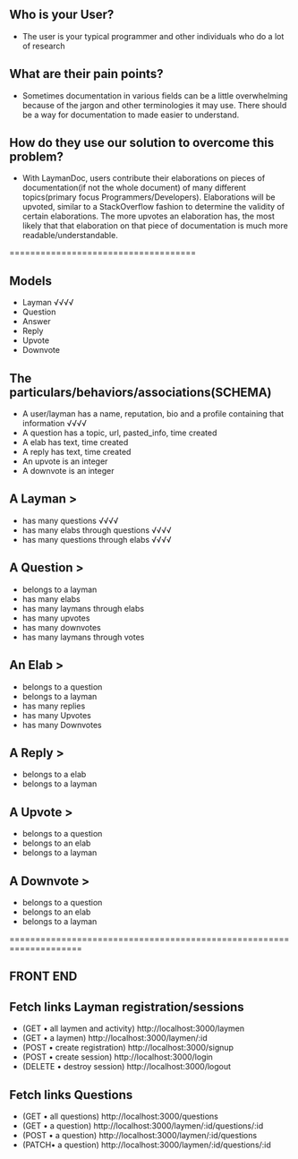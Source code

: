 ## Who is your User?

- The user is your typical programmer and other individuals who do a lot of
  research

## What are their pain points?

- Sometimes documentation in various fields can be a little overwhelming because
  of the jargon and other terminologies it may use. There should be a way for
  documentation to made easier to understand.

## How do they use our solution to overcome this problem?

- With LaymanDoc, users contribute their elaborations on pieces of
  documentation(if not the whole document) of many different topics(primary
  focus Programmers/Developers). Elaborations will be upvoted, similar to a
  StackOverflow fashion to determine the validity of certain elaborations. The
  more upvotes an elaboration has, the most likely that that elaboration on that
  piece of documentation is much more readable/understandable.

====================================

## Models

- Layman √√√√
- Question
- Answer
- Reply
- Upvote
- Downvote

## The particulars/behaviors/associations(SCHEMA)

- A user/layman has a name, reputation, bio and a profile containing that
  information √√√√
- A question has a topic, url, pasted_info, time created
- A elab has text, time created
- A reply has text, time created
- An upvote is an integer
- A downvote is an integer

## A Layman >

- has many questions √√√√
- has many elabs through questions √√√√
- has many questions through elabs √√√√

## A Question >

- belongs to a layman
- has many elabs
- has many laymans through elabs
- has many upvotes
- has many downvotes
- has many laymans through votes

## An Elab >

- belongs to a question
- belongs to a layman
- has many replies
- has many Upvotes
- has many Downvotes

## A Reply >

- belongs to a elab
- belongs to a layman

## A Upvote >

- belongs to a question
- belongs to an elab
- belongs to a layman

## A Downvote >

- belongs to a question
- belongs to an elab
- belongs to a layman

====================================================================

## FRONT END

## Fetch links Layman registration/sessions

- (GET • all laymen and activity) http://localhost:3000/laymen
- (GET • a laymen) http://localhost:3000/laymen/:id
- (POST • create registration) http://localhost:3000/signup
- (POST • create session) http://localhost:3000/login
- (DELETE • destroy session) http://localhost:3000/logout

## Fetch links Questions

- (GET • all questions) http://localhost:3000/questions
- (GET • a question) http://localhost:3000/laymen/:id/questions/:id
- (POST • a question) http://localhost:3000/laymen/:id/questions
- (PATCH• a question) http://localhost:3000/laymen/:id/questions/:id

